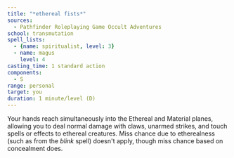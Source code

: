 ```yaml
---
title: "*ethereal fists*"
sources:
  - Pathfinder Roleplaying Game Occult Adventures
school: transmutation
spell_lists:
  - {name: spiritualist, level: 3}
  - name: magus
    level: 4
casting_time: 1 standard action
components:
  - S
range: personal
target: you
duration: 1 minute/level (D)
---
```


Your hands reach simultaneously into the Ethereal and Material planes, allowing you to deal normal damage with claws, unarmed strikes, and touch spells or effects to ethereal creatures. Miss chance due to etherealness (such as from the *blink* spell) doesn't apply, though miss chance based on concealment does.
